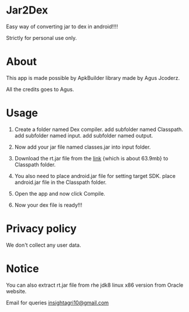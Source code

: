 # Jar2Dex
Easy way of converting jar to dex in android!!!!

Strictly for personal use only.

# About
This app is made possible by ApkBuilder library made by Agus Jcoderz.

All the credits goes to Agus.

# Usage
1. Create a folder named Dex compiler. 
         add subfolder named Classpath.
         add subfolder named input.
         add subfolder named output.
 
2. Now add your jar file named classes.jar into input folder.
3. Download the rt.jar file from the [link](https://www.dropbox.com/s/ppvic47dbsap0wq/rt.jar?dl=1) {which is about 63.9mb} to Classpath folder.
4. You also need to place android.jar file for setting target SDK. place android.jar file in the Classpath folder.


5. Open the app and now click Compile.
6. Now your dex file is ready!!!

# Privacy policy
We don't collect any user data.

# Notice
You can also extract rt.jar file from rhe jdk8 linux x86 version from Oracle website.

Email for queries insightagri10@gmail.com




